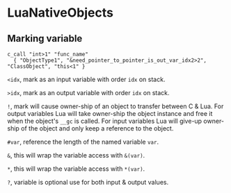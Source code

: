 LuaNativeObjects
================



Marking variable
----------------

	c_call "int>1" "func_name"
	  { "ObjectType1", "&need_pointer_to_pointer_is_out_var_idx2>2", "ClassObject", "this<1" }

`<idx`, mark as an input variable with order `idx` on stack.

`>idx`, mark as an output variable with order `idx` on stack.

`!`, mark will cause owner-ship of an object to transfer between C & Lua.
For output variables Lua will take owner-ship the object instance and free it when the object's `__gc` is called.
For input variables Lua will give-up owner-ship of the object and only keep a reference to the object.

`#var`, reference the length of the named variable `var`.

`&`, this will wrap the variable access with `&(var)`.

`*`, this will wrap the variable access with `*(var)`.

`?`, variable is optional use for both input & output values.

